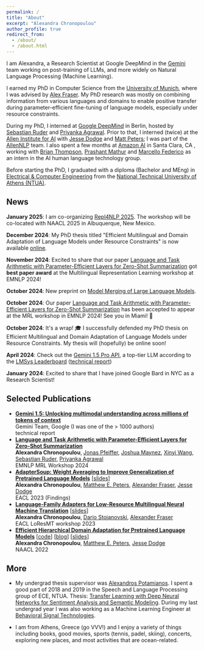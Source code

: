 ```yaml
---
permalink: /
title: "About"
excerpt: "Alexandra Chronopoulou"
author_profile: true
redirect_from: 
  - /about/
  - /about.html
---
```



I am Alexandra, a Research Scientist at Google DeepMind in the [Gemini](https://bard.google.com/chat) team working on post-training of LLMs, and more widely on Natural Language Processing (Machine Learning). 

I earned my PhD in Computer Science from the [University of Munich](https://www.en.uni-muenchen.de/index.html), where I was advised by [Alex Fraser](https://www.cis.uni-muenchen.de/~fraser/). My PhD research was mostly on combining information from various languages and domains to enable positive transfer during parameter-efficient fine-tuning of language models, especially under resource constraints.   

<!-- machine translation, multilinguality and domain adaptation. I am currently interested in parameter-efficient fine-tuning methods; I am particularly excited about combining information from different languages, domains or tasks to enable positive transfer using modular approaches. -->

During my PhD, I interned at [Google DeepΜind](https://www.deepmind.com/) in Berlin, hosted by [Sebastian Ruder](https://www.ruder.io/) and [Priyanka Agrawal](https://sites.google.com/site/priyankaagr17). Prior to that, I interned (twice) at the [Allen Institute for AI](https://allenai.org/) with [Jesse Dodge](https://jessedodge.github.io/) and [Matt Peters](https://scholar.google.com/citations?user=K5nCPZwAAAAJ&hl=en); I was part of the [AllenNLP](https://allenai.org/allennlp) team. I also spent a few months at [Amazon AI](https://aws.amazon.com/machine-learning/) in Santa Clara, CA , working with [Brian Thompson](https://thompsonb.github.io/), [Prashant Mathur](http://mtresearcher.github.io/) and [Marcello Federico](https://www.marcellofederico.net) as an intern in the AI human language technology group.

Before starting the PhD, I graduated with a diploma (Bachelor and MEng) in [Electrical & Computer Engineering](https://www.ece.ntua.gr/en) from the [National Technical University of Athens (NTUA)](https://www.ntua.gr/en/). 



 <h2>News</h2>
 
  <b>January 2025</b>: I am co-organizing [Repl4NLP 2025](https://sites.google.com/corp/view/repl4nlp2025/call-for-papers). The workshop will be co-located with NAACL 2025 in Albuquerque, New Mexico. 

  <b>December 2024</b>: My PhD thesis titled "Efficient Multilingual and Domain Adaptation of
Language Models under Resource Constraints" is now available [online](https://edoc.ub.uni-muenchen.de/34205/1/Chronopoulou_Alexandra.pdf). 

  <b>November 2024</b>: Excited to share that our paper [Language and Task Arithmetic with Parameter-Efficient Layers for Zero-Shot Summarization](https://arxiv.org/pdf/2311.09344) got <b>best paper award</b> at the Multilingual Representation Learning workshop at EMNLP 2024!

 <b>October 2024</b>: New preprint on [Model Merging of Large Language Models](https://arxiv.org/pdf/2410.03617).

  <b>October 2024</b>: Our paper [Language and Task Arithmetic with Parameter-Efficient Layers for Zero-Shot Summarization](https://arxiv.org/pdf/2311.09344) has been accepted to appear at the MRL workshop in EMNLP 2024! See you in Miami! 🌴

 <b>October 2024</b>: It's a wrap! 🎓 I successfully defended my PhD thesis on Efficient Multilingual and Domain Adaptation of Language Models under Resource Constraints. My thesis will (hopefully) be online soon! 

 <b>April 2024</b>: Check out the [Gemini 1.5 Pro API](https://developers.googleblog.com/en/gemini-15-pro-now-available-in-180-countries-with-native-audio-understanding-system-instructions-json-mode-and-more/), a top-tier LLM according to the [LMSys Leaderboard](https://huggingface.co/spaces/lmsys/chatbot-arena-leaderboard) ([technical report](https://storage.googleapis.com/deepmind-media/gemini/gemini_v1_5_report.pdf))

<b>January 2024</b>: Excited to share that I have joined Google Bard in NYC as a Research Scientist!


 <h2>Selected Publications</h2>

<ul class="sparse-list">
            <li>
          <b><a  href="https://storage.googleapis.com/deepmind-media/gemini/gemini_v1_5_report.pdf">Gemini 1.5: Unlocking multimodal understanding across millions of tokens of context </a></b> <br/> 
          Gemini Team, Google (I was one of the > 1000 authors)
          <br/>technical report<br/>
        </li>
            <li>
          <b><a  href="https://arxiv.org/abs/2311.09344.pdf">Language and Task Arithmetic with Parameter-Efficient Layers for Zero-Shot Summarization</a></b> <br/> 
          <b>Alexandra Chronopoulou</b>, <a href="https://pfeiffer.ai/">Jonas Pfeiffer</a>, <a href="https://scholar.google.com/citations?user=LdNDZRcAAAAJ&hl=en">Joshua Maynez</a>, <a href="https://cindyxinyiwang.github.io/">Xinyi Wang</a>, <a href="https://www.ruder.io/">Sebastian Ruder</a>, <a href="https://sites.google.com/site/priyankaagr17">Priyanka Agrawal</a>  <br/>
          EMNLP MRL Workshop 2024<br/>
        </li>
          <li>
          <b><a  href="https://aclanthology.org/2023.findings-eacl.153.pdf">AdapterSoup: Weight Averaging to Improve Generalization of Pretrained Language Models</a></b> [<a href="https://alexandra-chron.github.io/files/adaptersoup.pdf" class="link-in-list">slides</a>] <br/> 
          <b>Alexandra Chronopoulou</b>, <a href="https://scholar.google.com/citations?user=K5nCPZwAAAAJ&hl=en">Matthew E. Peters</a>, <a href="https://www.cis.uni-muenchen.de/~fraser/">Alexander Fraser</a>, <a href="https://jessedodge.github.io/">Jesse Dodge</a> <br/>
          EACL 2023 (Findings)<br/>
        </li>
         <li>
          <b><a href="https://aclanthology.org/2023.loresmt-1.5.pdf">Language-Family Adapters for Low-Resource Multilingual Neural Machine Translation</a></b> [<a href="https://alexandra-chron.github.io/files/langfam_adapters.pdf" class="link-in-list">slides</a>] <br/>
          <b>Alexandra Chronopoulou</b>, <a href="https://www.cis.lmu.de/~dario/">Dario Stojanovski</a>, <a href="https://www.cis.uni-muenchen.de/~fraser/">Alexander Fraser</a> <br/>
          EACL LoResMT workshop 2023 <br/>
          </li>
            <li>
           <b><a  href="https://aclanthology.org/2022.naacl-main.96.pdf">Efficient Hierarchical Domain Adaptation for Pretrained Language Models</a></b>          
          [<a href="https://github.com/alexandra-chron/hierarchical-domain-adaptation" class="link-in-list">code</a>]
          [<a href="https://blog.allenai.org/efficient-hierarchical-domain-adaptation-using-pretrained-language-models-fdd04c001230">blog</a>]
          [<a href="https://alexandra-chron.github.io/files/eff_hier_dom_adapt.pdf" class="link-in-list">slides</a>] <br/>
          <b>Alexandra Chronopoulou</b>, <a href="https://scholar.google.com/citations?user=K5nCPZwAAAAJ&hl=en">Matthew E. Peters</a>, <a href="https://jessedodge.github.io/">Jesse Dodge</a> <br/>
          NAACL 2022<br/>
        </li>

</ul>


 <h2>More</h2>

- My undergrad thesis supervisor was [Alexandros Potamianos](https://slp-ntua.github.io/potam/). I spent a good part of 2018 and 2019 in the Speech and Language Processing group of ECE, NTUA. Thesis: [Transfer Learning with Deep Neural Networks for Sentiment Analysis and Semantic Modeling](https://alexandra-chron.github.io/files/thesis_achronopoulou.pdf). During my last undergrad year I was also working as a Machine Learning Engineer at [Behavioral Signal Technologies](https://behavioralsignals.com/). 

- I am from Athens, Greece (go VVV!) and I enjoy a variety of things including books, good movies, sports (tennis, padel, skiing), concerts, exploring new places, and most activities that are ocean-related. 
